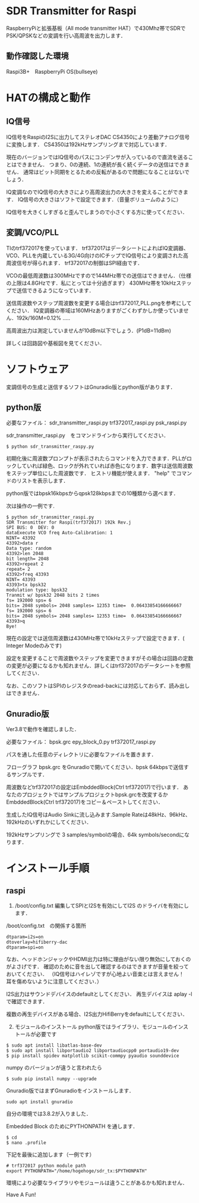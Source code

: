 # SDR Transmitter for Raspi
RaspberryPiと拡張基板（All mode transmitter HAT）で430Mhz帯でSDRでPSK/QPSKなどの変調を行い高周波を出力します．

## 動作確認した環境
Raspi3B+　RaspberryPi OS(bullseye)

# HATの構成と動作
## IQ信号
IQ信号をRaspiのI2Sに出力してステレオDAC CS4350により差動アナログ信号に変換します．
CS4350は192kHzサンプリングまで対応しています．

現在のバージョンではIQ信号のパスにコンデンサが入っているので直流を送ることはできません．
つまり、0の連続、1の連続が長く続くデータの送信はできません．
通常はビット同期をとるための反転があるので問題になることはないでしょう．

IQ変調なのでIQ信号の大きさにより高周波出力の大きさを変えることができます．
IQ信号の大きさはソフトで設定できます．（音量ボリュームのように）

IQ信号を大きくしすぎると歪んでしまうので小さくする方に使ってください．

## 変調/VCO/PLL

TIのtrf372017を使っています．
trf372017はデータシートによればIQ変調器、VCO、PLLを内蔵している3G/4G向けのICチップでIQ信号により変調された高周波信号が得られます．
trf372017の制御はSPI経由です．

VCOの最低周波数は300MHzですので144MHz帯での送信はできません．（仕様の上限は4.8GHzです．私にとっては十分過ぎます）
430MHz帯を10kHzステップで送信できるようになっています．

送信周波数やステップ周波数を変更する場合はtrf372017_PLL.pngを参考にしてください．
IQ変調器の帯域は160MHzありますがごくわずかしか使っていません．192k/160M=0.12% .....

高周波出力は測定していませんが10dBm以下でしょう．(P1dB=11dBm)

詳しくは回路図や基板図を見てください．

# ソフトウェア
変調信号の生成と送信するソフトはGnuradio版とpython版があります．

## python版
必要なファイル：
sdr_transmitter_raspi.py trf372017_raspi.py psk_raspi.py

sdr_transmitter_raspi.py　をコマンドラインから実行してください．
~~~
$ python sdr_transmitter_raspy.py
~~~

初期化後に周波数プロンプトが表示されたらコマンドを入力できます．PLLがロックしていれば緑色、ロックが外れていれば赤色になります．数字は送信周波数をステップ単位にした周波数です．
ヒストリ機能が使えます．
"help" でコマンドのリストを表示します．

python版ではbpsk16kbpsからqpsk128kbpsまでの10種類から選べます．

次は操作の一例です.

~~~
$ python sdr_transmitter_raspi.py 
SDR Transmitter for Raspi(trf372017) 192k Rev.j
SPI BUS: 0  DEV: 0
dataExecute VCO freq Auto-Calibration: 1
NINT= 43392
43392>data r
Data type: random
43392>len 2048
bit length= 2048
43392>repeat 2
repeat= 2
43392>freq 43393
NINT= 43393
43393>tx bpsk32
modulation type: bpsk32
Tranmit w/ bpsk32 2048 bits 2 times
fs= 192000 sps= 6
bits= 2048 symbols= 2048 samples= 12353 time=  0.06433854166666667
fs= 192000 sps= 6
bits= 2048 symbols= 2048 samples= 12353 time=  0.06433854166666667
43393>q
Bye!

~~~

現在の設定では送信周波数は430MHz帯で10kHzステップで設定できます．( Integer Modeのみです)

設定を変更することで周波数やステップを変更できますがその場合は回路の定数の変更が必要になるかも知れません．詳しくはtrf372017のデータシートを参照してください．

なお、このソフトはSPIのレジスタのread-backには対応しておらず、読み出しはできません．

## Gnuradio版
Ver3.8で動作を確認しました．

必要なファイル：
bpsk.grc epy_block_0.py trf372017_raspi.py

パスを通した任意のディレクトリに必要なファイルを置きます．

フローグラフ bpsk.grc をGnuradioで開いてください．bpsk 64kbpsで送信するサンプルです．

周波数などtrf372017の設定はEmbddedBlock(Ctrl trf372017)で行います．
あなたのプロジェクトではサンプルプロジェクトbpsk.grcを改変するかEmbddedBlock(Ctrl trf372017)をコピー＆ペーストしてください．

生成したIQ信号はAudio Sinkに流し込みます.Sample Rateは48kHz、96kHz、192kHzのいずれかにしてください．

192kHzサンプリングで 3 samples/symbolの場合、64k symbols/secondになります．

# インストール手順
## raspi
1. /boot/config.txt
編集してSPIとI2Sを有効にしてI2S のドライバを有効にします．

/boot/config.txt　の関係する箇所
~~~
dtparam=i2s=on
dtoverlay=hifiberry-dac
dtparam=spi=on
~~~

なお、ヘッドホンジャックやHDMI出力は特に理由がない限り無効にしておくのがよさげです．
確認のために音を出して確認するのはできますが音量を絞っておいてください．
（IQ信号はハイレゾですが心地よい音楽とは言えません！　耳を傷めないように注意してください．）

I2S出力はサウンドデバイスのdefaultとしてください．
再生デバイスは aplay -l　で確認できます．

複数の再生デバイスがある場合、I2S出力HifiBerryをdefaultにしてください．

2. モジュールのインストール
    python版ではライブラリ、モジュールのインストールが必要です
~~~
$ sudo apt install libatlas-base-dev 
$ sudo apt install libportaudio2 libportaudiocpp0 portaudio19-dev 
$ pip install spidev matplotlib scikit-commpy pyaudio sounddevice 
~~~

numpy のバージョンが違うと言われたら

~~~
$ sudo pip install numpy --upgrade 
~~~

Gnuradio版ではまずGnuradioをインストールします．

~~~
sudo apt install gnuradio
~~~
自分の環境では3.8.2が入りました．

Embedded Block のためにPYTHONPATH を通します．

~~~
$ cd
$ nano .profile
~~~

下記を最後に追加します（一例です）
~~~
# trf372017 python module path
export PYTHONPATH="/home/hogehoge/sdr_tx:$PYTHONPATH"
~~~ 

環境により必要なライブラリやモジュールは違うことがあるかも知れません．

Have A Fun!